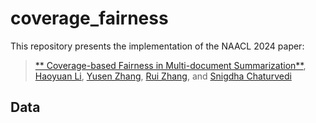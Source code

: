 # coverage_fairness
This repository presents the implementation of the NAACL 2024 paper:
> [** Coverage-based Fairness in Multi-document Summarization**](https://arxiv.org/pdf/2412.08795),<br/>
[Haoyuan Li](https://leehaoyuan.github.io/), [Yusen Zhang](https://yuszh.com/), [Rui Zhang](https://ryanzhumich.github.io/), and [Snigdha Chaturvedi](https://sites.google.com/site/snigdhac/)

## Data
